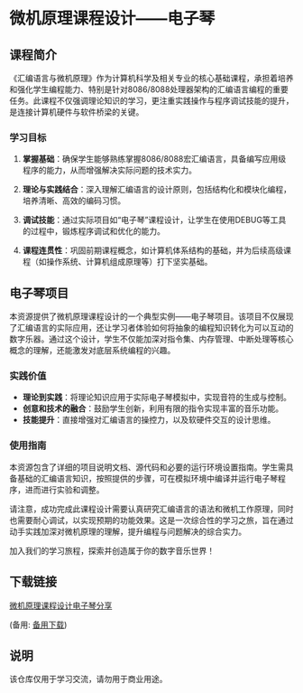 # 微机原理课程设计——电子琴

## 课程简介
《汇编语言与微机原理》作为计算机科学及相关专业的核心基础课程，承担着培养和强化学生编程能力、特别是针对8086/8088处理器架构的汇编语言编程的重要任务。此课程不仅强调理论知识的学习，更注重实践操作与程序调试技能的提升，是连接计算机硬件与软件桥梁的关键。

### 学习目标
1. **掌握基础**：确保学生能够熟练掌握8086/8088宏汇编语言，具备编写应用级程序的能力，从而增强解决实际问题的技术实力。
   
2. **理论与实践结合**：深入理解汇编语言的设计原则，包括结构化和模块化编程，培养清晰、高效的编码习惯。
   
3. **调试技能**：通过实际项目如“电子琴”课程设计，让学生在使用DEBUG等工具的过程中，锻炼程序调试和优化的能力。
   
4. **课程连贯性**：巩固前期课程概念，如计算机体系结构的基础，并为后续高级课程（如操作系统、计算机组成原理等）打下坚实基础。

## 电子琴项目
本资源提供了微机原理课程设计的一个典型实例——电子琴项目。该项目不仅展现了汇编语言的实际应用，还让学习者体验如何将抽象的编程知识转化为可以互动的数字乐器。通过这个设计，学生不仅能加深对指令集、内存管理、中断处理等核心概念的理解，还能激发对底层系统编程的兴趣。

### 实践价值
- **理论到实践**：将理论知识应用于实际电子琴模拟中，实现音符的生成与控制。
- **创意和技术的融合**：鼓励学生创新，利用有限的指令实现丰富的音乐功能。
- **技能提升**：直接增强对汇编语言的操控力，以及软硬件交互的设计思维。

### 使用指南
本资源包含了详细的项目说明文档、源代码和必要的运行环境设置指南。学生需具备基础的汇编语言知识，按照提供的步骤，可在模拟环境中编译并运行电子琴程序，进而进行实验和调整。

请注意，成功完成此课程设计需要认真研究汇编语言的语法和微机工作原理，同时也需要耐心调试，以实现预期的功能效果。这是一次综合性的学习之旅，旨在通过动手实践加深对微机原理的理解，提升编程与问题解决的综合实力。

加入我们的学习旅程，探索并创造属于你的数字音乐世界！

## 下载链接
[微机原理课程设计电子琴分享](https://pan.quark.cn/s/6c110e808a6a) 

(备用: [备用下载](https://pan.baidu.com/s/13Q4nnvD8CtUZc9DoAXB7Tw?pwd=1234))

## 说明

该仓库仅用于学习交流，请勿用于商业用途。
